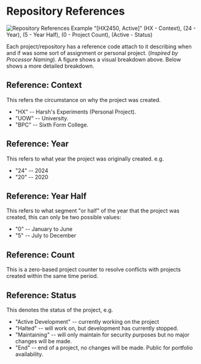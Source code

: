 # Repository References

![
    Repository References Example "[HX2450, Active]"
    (HX - Context),
    (24 - Year),
    (5 - Year Half),
    (0 - Project Count),
    (Active - Status)
](./assets/github_readme_rrc_banner_raster.png)

Each project/repository has a reference code attach to it describing when and if was some
sort of assignment or personal project. (_Inspired by Processor Naming_). A figure shows a
visual breakdown above. Below shows a more detailed breakdown.

## Reference: Context

This refers the circumstance on why the project was created.

* "HX" -- Harsh's Experiments (Personal Project).
* "UOW" -- University.
* "BPC" -- Sixth Form College.

## Reference: Year

This refers to what year the project was originally created. e.g.

* "24" -- 2024
* "20" -- 2020

## Reference: Year Half

This refers to what segment "or half" of the year that the project was created, this can
only be two possible values:

* "0" -- January to June
* "5" -- July to December

## Reference: Count

This is a zero-based project counter to resolve conflicts with projects created within the
same time period.

## Reference: Status

This denotes the status of the project, e.g.

* "Active Development" -- currently working on the project
* "Halted" -- will work on, but development has currently stopped.
* "Maintaining" -- will only maintain for security purposes but no major changes will be
made.
* "End" -- end of a project, no changes will be made. Public for portfolio availability.
